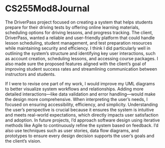 # CS255Mod8Journal

The DriverPass project focused on creating a system that helps students prepare for their driving tests by offering online learning materials, scheduling options for driving lessons, and progress tracking. The client, DriverPass, wanted a reliable and user-friendly platform that could handle lesson scheduling, student management, and test preparation resources while maintaining security and efficiency. I think I did particularly well in outlining the system’s structure and identifying key user interactions, such as account creation, scheduling lessons, and accessing course packages. I also made sure the proposed features aligned with the client’s goal of improving student success rates and streamlining communication between instructors and students.

If I were to revise one part of my work, I would improve my UML diagrams to better visualize system workflows and relationships. Adding more detailed interactions—like data validation and error handling—would make the design more comprehensive. When interpreting the user’s needs, I focused on ensuring accessibility, efficiency, and simplicity. Understanding the user’s perspective is crucial because it ensures the system is intuitive and meets real-world expectations, which directly impacts user satisfaction and adoption. In future projects, I’d approach software design using iterative methods like Agile to continuously refine the system based on feedback. I’d also use techniques such as user stories, data flow diagrams, and prototypes to ensure every design decision supports the user’s goals and the client’s vision.
